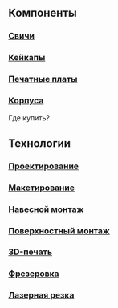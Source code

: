 ## Компоненты
  
### [Свичи](Сomponents/switches.md)
  
### [Кейкапы](Сomponents/keycaps.md)
  
### [Печатные платы](Сomponents/PCBs.md)

### [Корпуса](Сomponents/cases.md)  
  
Где купить?  

## Технологии

### [Проектирование](Techs/cases.md) 

### [Макетирование](Techs/cases.md) 

### [Навесной монтаж](Techs/naves.md)

### [Поверхностный монтаж](Techs/cases.md) 

### [3D-печать](Techs/cases.md) 
  
### [Фрезеровка](Techs/cases.md) 

### [Лазерная резка](Techs/cases.md) 
